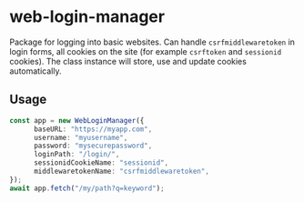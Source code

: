 # web-login-manager
Package for logging into basic websites. Can handle `csrfmiddlewaretoken` in login forms, all cookies on the site (for example `csrftoken` and `sessionid` cookies). The class instance will store, use and update cookies automatically.

## Usage
```ts
const app = new WebLoginManager({
      baseURL: "https://myapp.com",
      username: "myusername",
      password: "mysecurepassword",
      loginPath: "/login/",
      sessionidCookieName: "sessionid",
      middlewaretokenName: "csrfmiddlewaretoken",
});
await app.fetch("/my/path?q=keyword");
```
